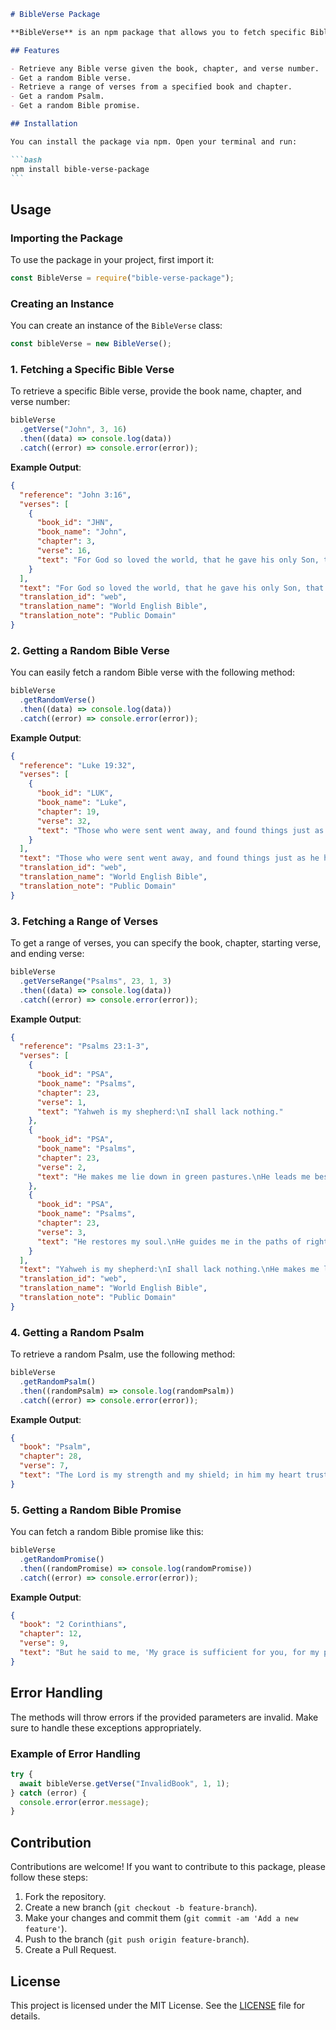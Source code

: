 ````markdown
# BibleVerse Package

**BibleVerse** is an npm package that allows you to fetch specific Bible verses, random verses, Psalms, and Bible promises. This package is perfect for developers looking to integrate Bible verses into their applications, websites, or spiritual projects.

## Features

- Retrieve any Bible verse given the book, chapter, and verse number.
- Get a random Bible verse.
- Retrieve a range of verses from a specified book and chapter.
- Get a random Psalm.
- Get a random Bible promise.

## Installation

You can install the package via npm. Open your terminal and run:

```bash
npm install bible-verse-package
```
````

## Usage

### Importing the Package

To use the package in your project, first import it:

```javascript
const BibleVerse = require("bible-verse-package");
```

### Creating an Instance

You can create an instance of the `BibleVerse` class:

```javascript
const bibleVerse = new BibleVerse();
```

### 1. Fetching a Specific Bible Verse

To retrieve a specific Bible verse, provide the book name, chapter, and verse number:

```javascript
bibleVerse
  .getVerse("John", 3, 16)
  .then((data) => console.log(data))
  .catch((error) => console.error(error));
```

**Example Output**:

```json
{
  "reference": "John 3:16",
  "verses": [
    {
      "book_id": "JHN",
      "book_name": "John",
      "chapter": 3,
      "verse": 16,
      "text": "For God so loved the world, that he gave his only Son, that whoever believes in him should not perish but have eternal life."
    }
  ],
  "text": "For God so loved the world, that he gave his only Son, that whoever believes in him should not perish but have eternal life.",
  "translation_id": "web",
  "translation_name": "World English Bible",
  "translation_note": "Public Domain"
}
```

### 2. Getting a Random Bible Verse

You can easily fetch a random Bible verse with the following method:

```javascript
bibleVerse
  .getRandomVerse()
  .then((data) => console.log(data))
  .catch((error) => console.error(error));
```

**Example Output**:

```json
{
  "reference": "Luke 19:32",
  "verses": [
    {
      "book_id": "LUK",
      "book_name": "Luke",
      "chapter": 19,
      "verse": 32,
      "text": "Those who were sent went away, and found things just as he had told them."
    }
  ],
  "text": "Those who were sent went away, and found things just as he had told them.",
  "translation_id": "web",
  "translation_name": "World English Bible",
  "translation_note": "Public Domain"
}
```

### 3. Fetching a Range of Verses

To get a range of verses, you can specify the book, chapter, starting verse, and ending verse:

```javascript
bibleVerse
  .getVerseRange("Psalms", 23, 1, 3)
  .then((data) => console.log(data))
  .catch((error) => console.error(error));
```

**Example Output**:

```json
{
  "reference": "Psalms 23:1-3",
  "verses": [
    {
      "book_id": "PSA",
      "book_name": "Psalms",
      "chapter": 23,
      "verse": 1,
      "text": "Yahweh is my shepherd:\nI shall lack nothing."
    },
    {
      "book_id": "PSA",
      "book_name": "Psalms",
      "chapter": 23,
      "verse": 2,
      "text": "He makes me lie down in green pastures.\nHe leads me beside still waters."
    },
    {
      "book_id": "PSA",
      "book_name": "Psalms",
      "chapter": 23,
      "verse": 3,
      "text": "He restores my soul.\nHe guides me in the paths of righteousness for his name’s sake."
    }
  ],
  "text": "Yahweh is my shepherd:\nI shall lack nothing.\nHe makes me lie down in green pastures.\nHe leads me beside still waters.\nHe restores my soul.\nHe guides me in the paths of righteousness for his name’s sake.",
  "translation_id": "web",
  "translation_name": "World English Bible",
  "translation_note": "Public Domain"
}
```

### 4. Getting a Random Psalm

To retrieve a random Psalm, use the following method:

```javascript
bibleVerse
  .getRandomPsalm()
  .then((randomPsalm) => console.log(randomPsalm))
  .catch((error) => console.error(error));
```

**Example Output**:

```json
{
  "book": "Psalm",
  "chapter": 28,
  "verse": 7,
  "text": "The Lord is my strength and my shield; in him my heart trusts."
}
```

### 5. Getting a Random Bible Promise

You can fetch a random Bible promise like this:

```javascript
bibleVerse
  .getRandomPromise()
  .then((randomPromise) => console.log(randomPromise))
  .catch((error) => console.error(error));
```

**Example Output**:

```json
{
  "book": "2 Corinthians",
  "chapter": 12,
  "verse": 9,
  "text": "But he said to me, 'My grace is sufficient for you, for my power is made perfect in weakness.'"
}
```

## Error Handling

The methods will throw errors if the provided parameters are invalid. Make sure to handle these exceptions appropriately.

### Example of Error Handling

```javascript
try {
  await bibleVerse.getVerse("InvalidBook", 1, 1);
} catch (error) {
  console.error(error.message);
}
```

## Contribution

Contributions are welcome! If you want to contribute to this package, please follow these steps:

1. Fork the repository.
2. Create a new branch (`git checkout -b feature-branch`).
3. Make your changes and commit them (`git commit -am 'Add a new feature'`).
4. Push to the branch (`git push origin feature-branch`).
5. Create a Pull Request.

## License

This project is licensed under the MIT License. See the [LICENSE](LICENSE) file for details.
